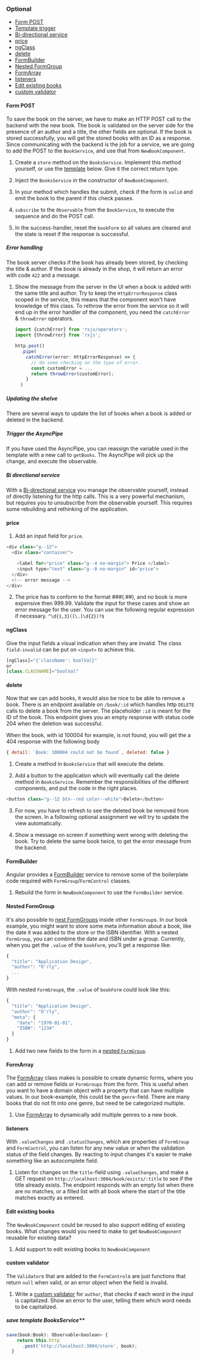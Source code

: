 ### Optional

* [Form POST](#form-post)
* [Template trigger](#template-trigger)
* [Bi-directional service](#bi-directional-service)
* [price](#price)
* [ngClass](#ngclass)
* [delete](#delete)
* [FormBuilder](#formbuilder)
* [Nested FormGroup](#nested-formgroup)
* [FormArray](#formarray)
* [listeners](#listeners)
* [Edit existing books](#edit-existing-books)
* [custom validator](#custom-validator)

#### Form POST
To save the book on the server, we have to make an HTTP POST call to the backend with the new book.
The book is validated on the server side for the presence of an author and a title, the other fields are optional. 
If the book is stored successfully, you will get the stored books with an ID as a response.
Since communicating with the backend is the job for a service, we are going to add the POST to the `BookService`, and use that from `NewBookComponent`.

1. Create a `store` method on the `BooksService`. Implement this method yourself, or use the [template](#save) below.
   Give it the correct return type.

2. Inject the `BooksService` in the constructor of `NewBookComponent`.

3. In your method which handles the submit, check if the form is `valid` and emit the book to the parent if this check passes.

5. `subscribe` to the `Observable` from the `BookService`, to execute the sequence and do the POST call.

6. In the success-handler, reset the `bookForm` so all values are cleared and the state is reset if the response is successful.

##### Error handling
The book server checks if the book has already been stored, by checking the title & author. If the book is already in the shop, 
it will return an error with code `422` and a message.

1. Show the message from the server in the UI when a book is added with the same title and author.
   Try to keep the `HttpErrorResponse` class scoped in the service, this means that the component won't have knowledge of this class. 
   To rethrow the error from the service so it will end up in the error handler of the component, you need the `catchError` & `throwError` operators.
   ```javascript
   import {catchError} from 'rxjs/operators';
   import {throwError} from 'rxjs';
   
   http.post()
     .pipe(
       catchError(error: HttpErrorResponse) => {
         // do some checking on the type of error.
         const customError = ...
         return throwError(customError);
       }
     )
   ```

##### Updating the shelve
There are several ways to update the list of books when a book is added or deleted in the backend.

##### Trigger the AsyncPipe
If you have used the AsyncPipe, you can reassign the variable used in the template with a new call to `getBooks`. 
The AsyncPipe will pick up the change, and execute the observable.

##### Bi directional service
With a [Bi-directional service](https://angular.io/guide/component-interaction#parent-and-children-communicate-via-a-service) you manage the observable yourself, instead of directly listening for the http calls. 
This is a very powerful mechanism, but requires you to unsubscribe from the observable yourself. This requires some rebuilding and rethinking of the application.

#### price

1. Add an input field for `price`.

```javascript
<div class="g--12">
  <div class="container">

    <label for="price" class="g--4 no-margin"> Price </label>
    <input type="text" class="g--8 no-margin" id="price">
  </div>
  <!-- error message -->
</div>
```

2. The price has to conform to the format ###(.##), and no book is more expensive then 999.99.
    Validate the input for these cases and show an error message for the user.
    You can use the following regular expression if necessary.
   ```^\d{1,3}([\.]\d{2})?$```

#### ngClass
Give the input fields a visual indication when they are invalid. The class `field-invalid` can be put on `<input>` to achieve this.

```javascript
[ngClass]="{'className': boolVal}"
or
[class.CLASSNAME]="boolVal"
```

#### delete
Now that we can add books, it would also be nice to be able to remove a book.
There is an endpoint available on `/book/:id` which handles http `DELETE` calls to delete a book from the server. The placeholder `:id` is meant for the ID of the book.
This endpoint gives you an empty response with status code 204 when the deletion was successful.

When the book, with id 100004 for example, is not found, you will get the a 404 response with the following body
```javascript
{ detail: `Book: 100004 could not be found`, deleted: false }
```

1. Create a method in `BooksService` that will execute the delete.

2. Add a button to the application which will eventually call the delete method in `BooksService`. Remember the responsibilities of the different components, and put the code in the right places.
```javascript
<button class="g--12 btn--red color--white">Delete</button>
```

3. For now, you have to refresh to see the deleted book be removed from the screen. In a following optional assignment we will try to update the view automatically.

4. Show a message on screen if something went wrong with deleting the book. Try to delete the same book twice, to get the error message from the backend.

#### FormBuilder
Angular provides a [FormBuilder](https://angular.io/guide/reactive-forms#introduction-to-formbuilder) service to remove some of the boilerplate code required with `FormGroup`/`FormControl` classes.

1. Rebuild the form in `NewBookComponent` to use the `FormBuilder` service.

#### Nested FormGroup
It's also possible to [nest FormGroups](https://angular.io/guide/reactive-forms#nested-formgroups) inside other `FormGroup`s. In our book example, you might want to store some meta information about a book, like the date it was added to the store or the ISBN identifier.
With a nested `FormGroup`, you can combine the date and ISBN under a group.
Currently, when you get the `.value` of the `bookForm`, you'll get a response like:
```javascript
{
  "title": "Application Design",
  "author": "O'rly",
  ...
}
```
With nested `FormGroup`s, the `.value` of `bookForm` could look like this:
```javascript
{
  "title": "Application Design",
  "author": "O'rly",
  "meta": {
    "date": "1970-01-01",
    "ISBN": "1234"
  }
}
```

1. Add two new fields to the form in a [nested `FormGroup`](https://angular.io/guide/reactive-forms#nested-formgroups).

#### FormArray
The [FormArray](https://angular.io/guide/reactive-forms#use-formarray-to-present-an-array-of-formgroups) class makes is possible to create dynamic forms, where you can add or remove fields or `FormGroups` from the form.
This is useful when you want to have a domain object with a property that can have multiple values. In our book-example, this could be the `genre`-field.
There are many books that do not fit into one genre, but need te be categorized multiple.

1. Use [FormArray](https://angular.io/guide/reactive-forms#use-formarray-to-present-an-array-of-formgroups) to dynamically add multiple genres to a new book.

#### listeners
With `.valueChanges` and `.statusChanges`, which are properties of `FormGroup` and `FormControl`, you can listen for any new value or when the validation status of the field changes.
By reacting to input changes it's easier te make something like an autocomplete field.

1. Listen for changes on the `title`-field using `.valueChanges`, and make a GET request on `http://localhost:3004/book/exists/:title` to see if the title already exists.
  The endpoint responds with an empty list when there are no matches, or a filled list with all book where the start of the title matches exactly as entered.

#### Edit existing books
The `NewBookComponent` could be reused to also support editing of existing books. 
What changes would you need to make to get `NewBookComponent` reusable for existing data?

1. Add support to edit existing books to `NewBookComponent`

#### custom validator
The `Validator`s that are added to the `FormControl`s are just functions that return `null` when valid, or an error object when the field is invalid.

1. Write a [custom validator](https://angular.io/guide/form-validation#custom-validators) for `author`, that checks if each word in the input is capitalized. Show an error to the user, telling them which word needs to be capitalized.

##### save template BooksService**
```javascript
save(book:Book): Observable<boolean> {
    return this.http
      .post('http://localhost:3004/store', book);
  }
```
